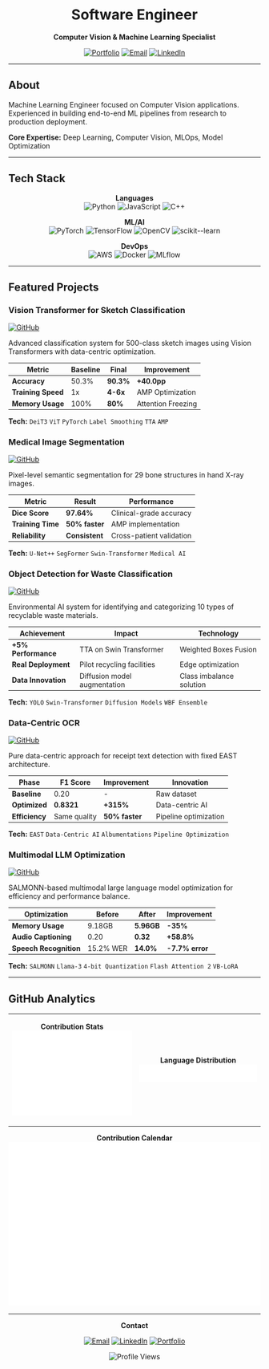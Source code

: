 <div align="center">

# Software Engineer

**Computer Vision & Machine Learning Specialist**

[![Portfolio](https://img.shields.io/badge/Portfolio-FF6B6B?style=for-the-badge&logoColor=white)](https://portfolio.example.com)
[![Email](https://img.shields.io/badge/Email-4ECDC4?style=for-the-badge&logoColor=white)](mailto:kimmaru.dev@gmail.com)
[![LinkedIn](https://img.shields.io/badge/LinkedIn-45B7D1?style=for-the-badge&logoColor=white)](https://linkedin.com/in/kimmaru)

</div>

---

## About

Machine Learning Engineer focused on Computer Vision applications. Experienced in building end-to-end ML pipelines from research to production deployment.

**Core Expertise:** Deep Learning, Computer Vision, MLOps, Model Optimization

---

## Tech Stack

<div align="center">

**Languages**
<br>
![Python](https://img.shields.io/badge/Python-3776AB?style=for-the-badge&logo=python&logoColor=white)
![JavaScript](https://img.shields.io/badge/JavaScript-F7DF1E?style=for-the-badge&logo=javascript&logoColor=black)
![C++](https://img.shields.io/badge/C%2B%2B-00599C?style=for-the-badge&logo=c%2B%2B&logoColor=white)

**ML/AI**
<br>
![PyTorch](https://img.shields.io/badge/PyTorch-EE4C2C?style=for-the-badge&logo=pytorch&logoColor=white)
![TensorFlow](https://img.shields.io/badge/TensorFlow-FF6F00?style=for-the-badge&logo=tensorflow&logoColor=white)
![OpenCV](https://img.shields.io/badge/OpenCV-27338e?style=for-the-badge&logo=OpenCV&logoColor=white)
![scikit--learn](https://img.shields.io/badge/scikit--learn-F7931E?style=for-the-badge&logo=scikit-learn&logoColor=white)

**DevOps**
<br>
![AWS](https://img.shields.io/badge/AWS-232F3E?style=for-the-badge&logo=amazon-aws&logoColor=white)
![Docker](https://img.shields.io/badge/Docker-2496ED?style=for-the-badge&logo=docker&logoColor=white)
![MLflow](https://img.shields.io/badge/MLflow-0194E2?style=for-the-badge&logo=mlflow&logoColor=white)

</div>

---

## Featured Projects

### Vision Transformer for Sketch Classification
[![GitHub](https://img.shields.io/badge/GitHub-181717.svg?style=for-the-badge&logo=GitHub&logoColor=white)](https://github.com/kimmaru/level1-imageclassification-cv-21)

Advanced classification system for 500-class sketch images using Vision Transformers with data-centric optimization.

| Metric | Baseline | Final | Improvement |
|--------|----------|-------|-------------|
| **Accuracy** | 50.3% | **90.3%** | **+40.0pp** |
| **Training Speed** | 1x | **4-6x** | AMP Optimization |
| **Memory Usage** | 100% | **80%** | Attention Freezing |

**Tech:** `DeiT3` `ViT` `PyTorch` `Label Smoothing` `TTA` `AMP`

### Medical Image Segmentation
[![GitHub](https://img.shields.io/badge/GitHub-181717.svg?style=for-the-badge&logo=GitHub&logoColor=white)](https://github.com/kimmaru/level2-cv-semanticsegmentation-cv-20-lv3)

Pixel-level semantic segmentation for 29 bone structures in hand X-ray images.

| Metric | Result | Performance |
|--------|--------|-------------|
| **Dice Score** | **97.64%** | Clinical-grade accuracy |
| **Training Time** | **50% faster** | AMP implementation |
| **Reliability** | **Consistent** | Cross-patient validation |

**Tech:** `U-Net++` `SegFormer` `Swin-Transformer` `Medical AI`

### Object Detection for Waste Classification
[![GitHub](https://img.shields.io/badge/GitHub-181717.svg?style=for-the-badge&logo=GitHub&logoColor=white)](https://github.com/kimmaru/level2-objectdetection-cv-21)

Environmental AI system for identifying and categorizing 10 types of recyclable waste materials.

| Achievement | Impact | Technology |
|-------------|--------|------------|
| **+5% Performance** | TTA on Swin Transformer | Weighted Boxes Fusion |
| **Real Deployment** | Pilot recycling facilities | Edge optimization |
| **Data Innovation** | Diffusion model augmentation | Class imbalance solution |

**Tech:** `YOLO` `Swin-Transformer` `Diffusion Models` `WBF Ensemble`

### Data-Centric OCR
[![GitHub](https://img.shields.io/badge/GitHub-181717.svg?style=for-the-badge&logo=GitHub&logoColor=white)](https://github.com/kimmaru/level2-cv-datacentric-cv-21)

Pure data-centric approach for receipt text detection with fixed EAST architecture.

| Phase | F1 Score | Improvement | Innovation |
|-------|----------|-------------|------------|
| **Baseline** | 0.20 | - | Raw dataset |
| **Optimized** | **0.8321** | **+315%** | Data-centric AI |
| **Efficiency** | Same quality | **50% faster** | Pipeline optimization |

**Tech:** `EAST` `Data-Centric AI` `Albumentations` `Pipeline Optimization`

### Multimodal LLM Optimization
[![GitHub](https://img.shields.io/badge/GitHub-181717.svg?style=for-the-badge&logo=GitHub&logoColor=white)](https://github.com/kimmaru/level4-cv-finalproject-hackathon-cv-20-lv3)

SALMONN-based multimodal large language model optimization for efficiency and performance balance.

| Optimization | Before | After | Improvement |
|-------------|--------|-------|-------------|
| **Memory Usage** | 9.18GB | **5.96GB** | **-35%** |
| **Audio Captioning** | 0.20 | **0.32** | **+58.8%** |
| **Speech Recognition** | 15.2% WER | **14.0%** | **-7.7% error** |

**Tech:** `SALMONN` `Llama-3` `4-bit Quantization` `Flash Attention 2` `VB-LoRA`

---

## GitHub Analytics

<div align="center">

<table>
<tr>
<td align="center">

**Contribution Stats**
<br>
![GitHub Stats](./metrics.base.svg)

</td>
<td align="center">

**Language Distribution**
<br>
![Top Languages](./metrics.plugin.languages.details.svg)

</td>
</tr>
</table>

**Contribution Calendar**
<br>
![Contribution Calendar](./metrics.plugin.isocalendar.fullyear.svg)

</div>

---

<div align="center">

**Contact**

[![Email](https://img.shields.io/badge/Email-Let's_Talk-4ECDC4?style=for-the-badge)](mailto:kimmaru.dev@gmail.com)
[![LinkedIn](https://img.shields.io/badge/LinkedIn-Connect-45B7D1?style=for-the-badge)](https://linkedin.com/in/kimmaru)
[![Portfolio](https://img.shields.io/badge/Portfolio-View_Work-FF6B6B?style=for-the-badge)](https://portfolio.example.com)

![Profile Views](https://komarev.com/ghpvc/?username=kimmaru&style=for-the-badge&color=brightgreen)

</div>
